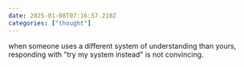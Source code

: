 ```yaml
---
date: 2025-01-08T07:16:57.218Z
categories: ["thought"]
---
```

when someone uses a different system of understanding than yours, responding with "try my system instead" is not convincing.
